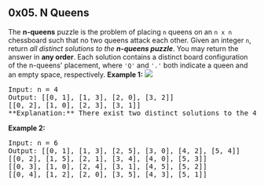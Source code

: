 ## 0x05. N Queens

The **n-queens** puzzle is the problem of placing `n` queens on an `n x n` chessboard such that no two queens attack each other. Given an integer `n`, return _all distinct solutions to the **n-queens puzzle**_. You may return the answer in **any order**. Each solution contains a distinct board configuration of the n-queens' placement, where `'Q'` and `'.'` both indicate a queen and an empty space, respectively. **Example 1:** ![](https://assets.leetcode.com/uploads/2020/11/13/queens.jpg)

<pre>Input: n = 4
Output: [[0, 1], [1, 3], [2, 0], [3, 2]]
[[0, 2], [1, 0], [2, 3], [3, 1]]
**Explanation:** There exist two distinct solutions to the 4-queens puzzle as shown above
</pre>

**Example 2:**

<pre>Input: n = 6
Output: [[0, 1], [1, 3], [2, 5], [3, 0], [4, 2], [5, 4]]
[[0, 2], [1, 5], [2, 1], [3, 4], [4, 0], [5, 3]]
[[0, 3], [1, 0], [2, 4], [3, 1], [4, 5], [5, 2]]
[[0, 4], [1, 2], [2, 0], [3, 5], [4, 3], [5, 1]]
</pre>
